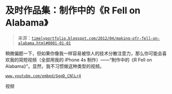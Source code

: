 <!--yml

分类：未分类

日期：2024-05-18 15:07:44

-->

# 及时作品集：制作中的《R Fell on Alabama》

> 来源：[`timelyportfolio.blogspot.com/2012/04/making-ofr-fell-on-alabama.html#0001-01-01`](http://timelyportfolio.blogspot.com/2012/04/making-ofr-fell-on-alabama.html#0001-01-01)

稍微偏题一下，但如果你像我一样容易被惊人的技术分散注意力，那么你可能会喜欢我的简短视频（全部用我的 iPhone 4s 制作）——“制作中的《R Fell on Alabama》”。显然，我不习惯做这种类型的视频。

[`www.youtube.com/embed/GgqD_CNlLr4`](http://www.youtube.com/embed/GgqD_CNlLr4)

视频
